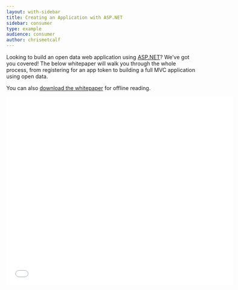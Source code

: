 ```yaml
---
layout: with-sidebar
title: Creating an Application with ASP.NET
sidebar: consumer
type: example
audience: consumer
author: chrismetcalf
---
```


Looking to build an open data web application using [ASP.NET](https://en.wikipedia.org/wiki/ASP.NET)? We've got you covered! The below whitepaper will walk you through the whole process, from registering for an app token to building a full MVC application using open data.

You can also [download the whitepaper](/whitepapers/Getting_Started_with_Open_Data_and_ASP_NET_MVC.pdf) for offline reading.

<iframe src="//docs.google.com/gview?url=https://dev.socrata.com/whitepapers/Getting_Started_with_Open_Data_and_ASP_NET_MVC.pdf&embedded=true" style="width:600px; height:500px;" frameborder="0"></iframe>
